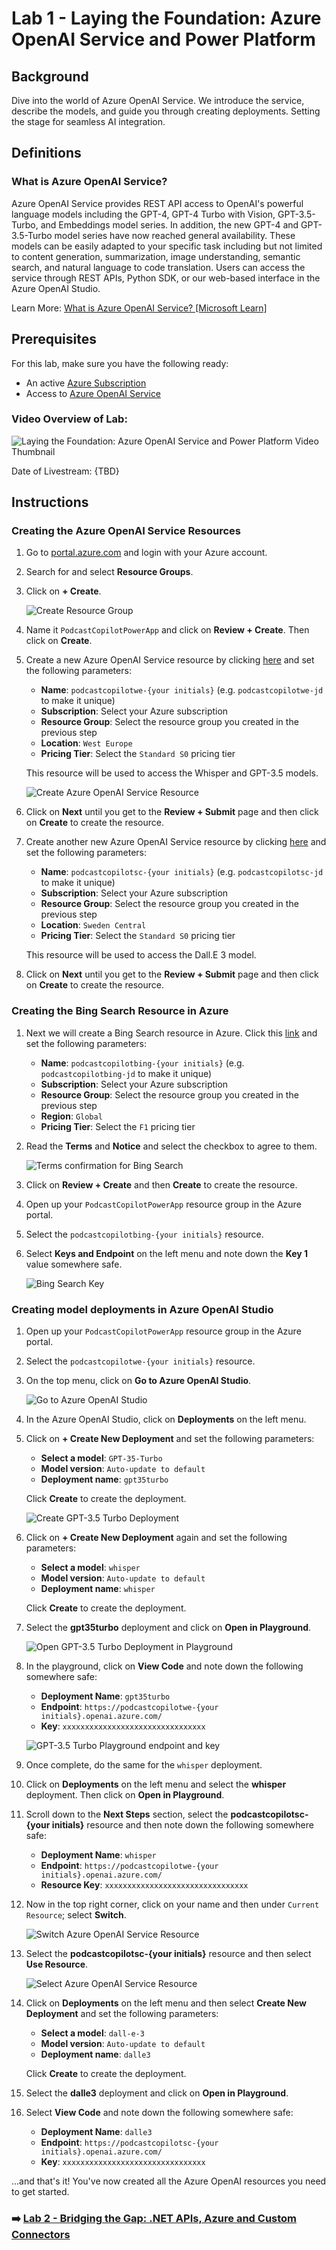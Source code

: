 # Lab 1 - Laying the Foundation: Azure OpenAI Service and Power Platform

## Background

Dive into the world of Azure OpenAI Service. We introduce the service, describe the models, and guide you through creating deployments. Setting the stage for seamless AI integration.

## Definitions

### What is Azure OpenAI Service?

Azure OpenAI Service provides REST API access to OpenAI's powerful language models including the GPT-4, GPT-4 Turbo with Vision, GPT-3.5-Turbo, and Embeddings model series. In addition, the new GPT-4 and GPT-3.5-Turbo model series have now reached general availability. These models can be easily adapted to your specific task including but not limited to content generation, summarization, image understanding, semantic search, and natural language to code translation. Users can access the service through REST APIs, Python SDK, or our web-based interface in the Azure OpenAI Studio.

Learn More: [What is Azure OpenAI Service? [Microsoft Learn]](https://learn.microsoft.com/en-us/azure/ai-services/openai/overview)

## Prerequisites

For this lab, make sure you have the following ready:

- An active [Azure Subscription](https://azure.microsoft.com/en-us/free/)
- Access to [Azure OpenAI Service](https://azure.microsoft.com/en-us/services/openai/)

### Video Overview of Lab:

![Laying the Foundation: Azure OpenAI Service and Power Platform Video Thumbnail](assets/lets-learn-power-1.png)

Date of Livestream: {TBD}

## Instructions

### Creating the Azure OpenAI Service Resources

1. Go to [portal.azure.com](portal.azure.com) and login with your Azure account.

1. Search for and select **Resource Groups**.

1. Click on **+ Create**.

    ![Create Resource Group](assets/create-resource-group.png)

1. Name it `PodcastCopilotPowerApp` and click on **Review + Create**. Then click on **Create**.

1. Create a new Azure OpenAI Service resource by clicking [here](https://ms.portal.azure.com/#create/Microsoft.CognitiveServicesOpenAI) and set the following parameters:

    - **Name**: `podcastcopilotwe-{your initials}` (e.g. `podcastcopilotwe-jd` to make it unique)
    - **Subscription**: Select your Azure subscription
    - **Resource Group**: Select the resource group you created in the previous step
    - **Location**: `West Europe`
    - **Pricing Tier**: Select the `Standard S0` pricing tier

    This resource will be used to access the Whisper and GPT-3.5 models.

    ![Create Azure OpenAI Service Resource](assets/create-azure-openai-service-resource.png)

1. Click on **Next** until you get to the **Review + Submit** page and then click on **Create** to create the resource.

1. Create another new Azure OpenAI Service resource by clicking [here](https://ms.portal.azure.com/#create/Microsoft.CognitiveServicesOpenAI) and set the following parameters:

    - **Name**: `podcastcopilotsc-{your initials}` (e.g. `podcastcopilotsc-jd` to make it unique)
    - **Subscription**: Select your Azure subscription
    - **Resource Group**: Select the resource group you created in the previous step
    - **Location**: `Sweden Central`
    - **Pricing Tier**: Select the `Standard S0` pricing tier

    This resource will be used to access the Dall.E 3 model.

1. Click on **Next** until you get to the **Review + Submit** page and then click on **Create** to create the resource.

### Creating the Bing Search Resource in Azure

1. Next we will create a Bing Search resource in Azure. Click this [link](https://ms.portal.azure.com/#create/Microsoft.BingSearch) and set the following parameters:

    - **Name**: `podcastcopilotbing-{your initials}` (e.g. `podcastcopilotbing-jd` to make it unique)
    - **Subscription**: Select your Azure subscription
    - **Resource Group**: Select the resource group you created in the previous step
    - **Region**: `Global`
    - **Pricing Tier**: Select the `F1` pricing tier

1. Read the **Terms** and **Notice** and select the checkbox to agree to them.

    ![Terms confirmation for Bing Search](assets/bing-search-terms.png)

1. Click on **Review + Create** and then **Create** to create the resource.

1. Open up your `PodcastCopilotPowerApp` resource group in the Azure portal.

1. Select the `podcastcopilotbing-{your initials}` resource.

1. Select **Keys and Endpoint** on the left menu and note down the **Key 1** value somewhere safe.

    ![Bing Search Key](assets/bing-search-key.png)

### Creating model deployments in Azure OpenAI Studio

1. Open up your `PodcastCopilotPowerApp` resource group in the Azure portal.

1. Select the `podcastcopilotwe-{your initials}` resource.

1. On the top menu, click on **Go to Azure OpenAI Studio**.

    ![Go to Azure OpenAI Studio](assets/go-to-azure-openai-studio.png)

1. In the Azure OpenAI Studio, click on **Deployments** on the left menu.

1. Click on **+ Create New Deployment** and set the following parameters:

    - **Select a model**: `GPT-35-Turbo`
    - **Model version**: `Auto-update to default`
    - **Deployment name**: `gpt35turbo`

    Click **Create** to create the deployment.

    ![Create GPT-3.5 Turbo Deployment](assets/create-gpt35turbo-deployment.png)

1. Click on **+ Create New Deployment** again and set the following parameters:

    - **Select a model**: `whisper`
    - **Model version**: `Auto-update to default`
    - **Deployment name**: `whisper`

    Click **Create** to create the deployment.

1. Select the **gpt35turbo** deployment and click on **Open in Playground**.

    ![Open GPT-3.5 Turbo Deployment in Playground](assets/open-gpt35turbo-deployment-in-playground.png)

1. In the playground, click on **View Code** and note down the following somewhere safe:

    - **Deployment Name**: `gpt35turbo`
    - **Endpoint**: `https://podcastcopilotwe-{your initials}.openai.azure.com/`
    - **Key**: `xxxxxxxxxxxxxxxxxxxxxxxxxxxxxxxx`

    ![GPT-3.5 Turbo Playground endpoint and key](assets/gpt35turbo-playground-endpoint-and-key.png)

1. Once complete, do the same for the `whisper` deployment.

1. Click on **Deployments** on the left menu and select the **whisper** deployment. Then click on **Open in Playground**.

1. Scroll down to the **Next Steps** section, select the **podcastcopilotsc-{your initials}** resource and then note down the following somewhere safe:

    - **Deployment Name**: `whisper`
    - **Endpoint**: `https://podcastcopilotwe-{your initials}.openai.azure.com/`
    - **Resource Key**: `xxxxxxxxxxxxxxxxxxxxxxxxxxxxxxxx`

1. Now in the top right corner, click on your name and then under `Current Resource`; select **Switch**.

    ![Switch Azure OpenAI Service Resource](assets/switch-azure-openai-service-resource.png)

1. Select the **podcastcopilotsc-{your initials}** resource and then select **Use Resource**.

    ![Select Azure OpenAI Service Resource](assets/select-azure-openai-service-resource.png)

1. Click on **Deployments** on the left menu and then select **Create New Deployment** and set the following parameters:

    - **Select a model**: `dall-e-3`
    - **Model version**: `Auto-update to default`
    - **Deployment name**: `dalle3`

    Click **Create** to create the deployment.

1. Select the **dalle3** deployment and click on **Open in Playground**.

1. Select **View Code** and note down the following somewhere safe:

    - **Deployment Name**: `dalle3`
    - **Endpoint**: `https://podcastcopilotsc-{your initials}.openai.azure.com/`
    - **Key**: `xxxxxxxxxxxxxxxxxxxxxxxxxxxxxxxx`

...and that's it! You've now created all the Azure OpenAI resources you need to get started.

### ➡️ [Lab 2 - Bridging the Gap: .NET APIs, Azure and Custom Connectors](../Lab2/README.md)
